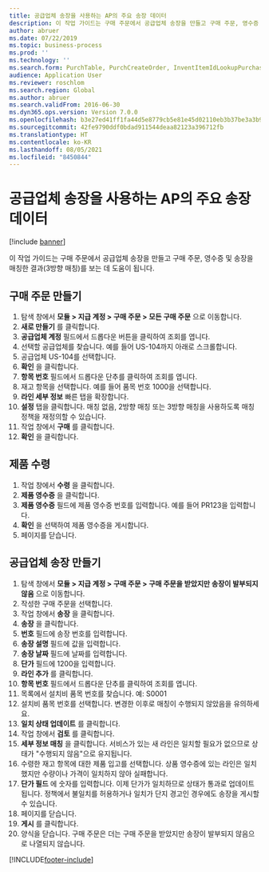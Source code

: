 ```yaml
---
title: 공급업체 송장을 사용하는 AP의 주요 송장 데이터
description: 이 작업 가이드는 구매 주문에서 공급업체 송장을 만들고 구매 주문, 영수증 및 송장을 매칭한 결과(3방향 매칭)를 보는 데 도움이 됩니다.
author: abruer
ms.date: 07/22/2019
ms.topic: business-process
ms.prod: ''
ms.technology: ''
ms.search.form: PurchTable, PurchCreateOrder, InventItemIdLookupPurchase, PurchEditLines, VendEditInvoice, InventItemIdLookupSimple, VendInvoiceMatchingDetails
audience: Application User
ms.reviewer: roschlom
ms.search.region: Global
ms.author: abruer
ms.search.validFrom: 2016-06-30
ms.dyn365.ops.version: Version 7.0.0
ms.openlocfilehash: b3e27ed41ff1fa44d5e8779cb5e81e45d02110eb3b37be3a3b9938cabfc395bd
ms.sourcegitcommit: 42fe9790ddf0bdad911544deaa82123a396712fb
ms.translationtype: HT
ms.contentlocale: ko-KR
ms.lasthandoff: 08/05/2021
ms.locfileid: "8450844"
---
```

# <a name="key-invoice-data-in-ap-using-a-vendor-invoice"></a>공급업체 송장을 사용하는 AP의 주요 송장 데이터

[!include [banner](../../includes/banner.md)]

이 작업 가이드는 구매 주문에서 공급업체 송장을 만들고 구매 주문, 영수증 및 송장을 매칭한 결과(3방향 매칭)를 보는 데 도움이 됩니다.


## <a name="create-a-purchase-order"></a>구매 주문 만들기
1. 탐색 창에서 **모듈 > 지급 계정 > 구매 주문 > 모든 구매 주문** 으로 이동합니다.
2. **새로 만들기** 를 클릭합니다.
3. **공급업체 계정** 필드에서 드롭다운 버튼을 클릭하여 조회를 엽니다.
4. 선택할 공급업체를 찾습니다. 예를 들어 US-104까지 아래로 스크롤합니다.
5. 공급업체 US-104를 선택합니다.
6. **확인** 을 클릭합니다.
7. **항목 번호** 필드에서 드롭다운 단추를 클릭하여 조회를 엽니다.
8. 재고 항목을 선택합니다. 예를 들어 품목 번호 1000을 선택합니다.
9. **라인 세부 정보** 빠른 탭을 확장합니다.
10. **설정** 탭을 클릭합니다. 매칭 없음, 2방향 매칭 또는 3방향 매칭을 사용하도록 매칭 정책을 재정의할 수 있습니다.  
11. 작업 창에서 **구매** 를 클릭합니다.
12. **확인** 을 클릭합니다.

## <a name="receive-the-products"></a>제품 수령
1. 작업 창에서 **수령** 을 클릭합니다.
2. **제품 영수증** 을 클릭합니다.
3. **제품 영수증** 필드에 제품 영수증 번호를 입력합니다. 예를 들어 PR123을 입력합니다.
4. **확인** 을 선택하여 제품 영수증을 게시합니다.
5. 페이지를 닫습니다.

## <a name="create-a-vendor-invoice"></a>공급업체 송장 만들기
1. 탐색 창에서 **모듈 > 지급 계정 > 구매 주문 > 구매 주문을 받았지만 송장이 발부되지 않음** 으로 이동합니다.
2. 작성한 구매 주문을 선택합니다.
3. 작업 창에서 **송장** 을 클릭합니다.
4. **송장** 을 클릭합니다.
5. **번호** 필드에 송장 번호를 입력합니다.
6. **송장 설명** 필드에 값을 입력합니다.
7. **송장 날짜** 필드에 날짜를 입력합니다.
8. **단가** 필드에 1200을 입력합니다.
9. **라인 추가** 를 클릭합니다.
10. **항목 번호** 필드에서 드롭다운 단추를 클릭하여 조회를 엽니다.
11. 목록에서 설치비 품목 번호를 찾습니다. 예: S0001
12. 설치비 품목 번호를 선택합니다. 변경한 이후로 매칭이 수행되지 않았음을 유의하세요.  
13. **일치 상태 업데이트** 를 클릭합니다.
14. 작업 창에서 **검토** 를 클릭합니다.
15. **세부 정보 매칭** 을 클릭합니다. 서비스가 있는 새 라인은 일치할 필요가 없으므로 상태가 "수행되지 않음"으로 유지됩니다.  
16. 수령한 재고 항목에 대한 제품 입고를 선택합니다. 상품 영수증에 있는 라인은 일치했지만 수량이나 가격이 일치하지 않아 실패합니다.  
17. **단가 필드** 에 숫자를 입력합니다. 이제 단가가 일치하므로 상태가 통과로 업데이트됩니다. 정책에서 불일치를 허용하거나 일치가 단지 경고인 경우에도 송장을 게시할 수 있습니다.  
18. 페이지를 닫습니다.
19. **게시** 를 클릭합니다.
20. 양식을 닫습니다. 구매 주문은 더는 구매 주문을 받았지만 송장이 발부되지 않음으로 나열되지 않습니다.  



[!INCLUDE[footer-include](../../../includes/footer-banner.md)]